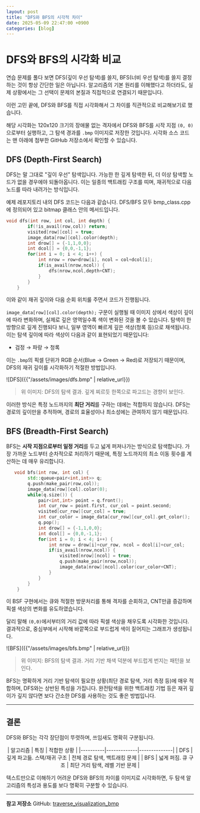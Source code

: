 ```yaml
---
layout: post
title: "DFS와 BFS의 시각적 차이"
date: 2025-05-09 22:47:00 +0900
categories: [blog]
---
```


# DFS와 BFS의 시각화 비교

연습 문제를 풀다 보면 DFS(깊이 우선 탐색)를 쓸지, BFS(너비 우선 탐색)를 쓸지 결정하는 것이 항상 간단한 일은 아닙니다. 알고리즘의 기본 원리를 이해했다고 하더라도, 실제 상황에서는 그 선택이 문제의 본질과 직접적으로 연결되기 때문입니다.

이런 고민 끝에, DFS와 BFS를 직접 시각화해서 그 차이를 직관적으로 비교해보기로 했습니다.

해당 시각화는 120x120 크기의 장애물 없는 격자에서 DFS와 BFS를 시작 지점 `(0, 0)`으로부터 실행하고, 그 탐색 경과를 `.bmp` 이미지로 저장한 것입니다. 시각화 소스 코드는 맨 아래에 첨부한 GitHub 저장소에서 확인할 수 있습니다.


## DFS (Depth-First Search)

DFS는 말 그대로 "깊이 우선" 탐색입니다. 가능한 한 깊게 탐색한 뒤, 더 이상 탐색할 노드가 없을 경우에야 되돌아옵니다. 이는 일종의 백트래킹 구조를 띠며, 재귀적으로 다음 노드를 따라 내려가는 방식입니다.

예제 레포지토리 내의 DFS 코드는 다음과 같습니다. DFS/BFS 모두 bmp_class.cpp에 정의되어 있고 bitmap 클래스 안의 메서드입니다.

```cpp
void dfs(int row, int col, int depth) {
        if(!is_avail(row,col)) return;
        visited[row][col] = true;
        image_data[row][col].color(depth);
        int drow[] = {-1,1,0,0};
        int dcol[] = {0,0,-1,1};
        for(int i = 0; i < 4; i++) {
            int nrow = row+drow[i], ncol = col+dcol[i];
            if(is_avail(nrow,ncol)) {
                dfs(nrow,ncol,depth+CNT);
            }
        }
    }
 ```

이와 같이 재귀 깊이와 다음 순회 위치룰 주면서 코드가 진행됩니다.

`image_data[row][col].color(depth);` 구문이 실행될 때 이미지 상에서 색상이 깊이에 따라 변화하며, 실제로 깊은 영역일수록 색이 변화된 것을 볼 수 있습니다. 탐색이 한 방향으로 깊게 진행되다 보니, 일부 영역이 빠르게 깊은 색상(청록 등)으로 채색됩니다.
이는 탐색 깊이에 따라 색상이 다음과 같이 표현되었기 때문입니다:

- 검정 → 파랑 → 청록

이는 `.bmp`의 픽셀 단위가 RGB 순서(Blue → Green → Red)로 저장되기 때문이며, DFS의 재귀 깊이를 시각화하기 적절한 방법입니다.

![DFS]({{"/assets/images/dfs.bmp" | relative_url}})

> 위 이미지: DFS의 탐색 결과. 깊게 찌르듯 한쪽으로 파고드는 경향이 보인다.

이러한 방식은 특정 노드까지의 **최단 거리**를 구하는 데에는 적합하지 않습니다. DFS는 경로의 깊이만을 추적하며, 경로의 효율성이나 최소성에는 관여하지 않기 때문입니다.

## BFS (Breadth-First Search)

BFS는 **시작 지점으로부터 일정 거리**를 두고 넓게 퍼져나가는 방식으로 탐색합니다. 가장 가까운 노드부터 순차적으로 처리하기 때문에, 특정 노드까지의 최소 이동 횟수를 계산하는 데 매우 유리합니다.

```cpp
   void bfs(int row, int col) {
        std::queue<pair<int,int>> q;
        q.push(make_pair(row,col));
        image_data[row][col].color(0);
        while(q.size()) {
            pair<int,int> point = q.front();
            int cur_row = point.first, cur_col = point.second;
            visited[cur_row][cur_col] = true;
            int cur_color = image_data[cur_row][cur_col].get_color();
            q.pop();
            int drow[] = {-1,1,0,0};
            int dcol[] = {0,0,-1,1};
            for(int i = 0; i < 4; i++) {
                int nrow = drow[i]+cur_row, ncol = dcol[i]+cur_col;
                if(is_avail(nrow,ncol)) {
                    visited[nrow][ncol] = true;
                    q.push(make_pair(nrow,ncol));
                    image_data[nrow][ncol].color(cur_color+CNT);
                }
            }
        }
    }
```

이 BSF 구현에서는 큐와 적절한 방문처리를 통해 격자를 순회하고, CNT만큼 증감하며 픽셀 색상의 변화를 유도하였습니다.

달리 말해 `(0,0)`에서부터의 거리 값에 따라 픽셀 색상을 채우도록 시각화한 것입니다. 결과적으로, 중심부에서 시작해 바깥쪽으로 부드럽게 색이 짙어지는 그래프가 생성됩니다.

![BFS]({{"/assets/images/bfs.bmp" | relative_url}})

> 위 이미지: BFS의 탐색 결과. 거리 기반 채색 덕분에 부드럽게 번지는 패턴을 보인다.

BFS는 명확하게 거리 기반 탐색이 필요한 상황(최단 경로 탐색, 거리 측정 등)에 매우 적합하며, DFS와는 상반된 특성을 가집니다.
완전탐색을 위한 백트래킹 기법 등은 재귀 깊이가 깊지 않다면 보다 간소한 DFS를 사용하는 것도 좋은 방법입니다.

---

## 결론

DFS와 BFS는 각각 장단점이 뚜렷하며, 쓰임새도 명확히 구분됩니다.

<div align="center">
| 알고리즘 | 특징 | 적합한 상황 |
|----------|-------------|--------------|
| DFS | 깊게 파고듦. 스택/재귀 구조 | 전체 경로 탐색, 백트래킹 문제 |
| BFS | 넓게 퍼짐. 큐 구조 | 최단 거리 탐색, 레벨 기반 문제 |
</div>

텍스트만으로 이해하기 어려운 DFS와 BFS의 차이를 이미지로 시각화하면, 두 탐색 알고리즘의 특성과 용도를 보다 명확히 구분할 수 있습니다.

---

**참고 저장소**
GitHub: [traverse_visualization_bmp](https://github.com/yoonjin67/traverse_visualization_bmp)

